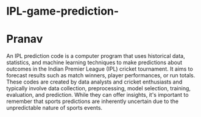 # IPL-game-prediction-
# Pranav 
An IPL prediction code is a computer program that uses historical data, statistics, and machine learning techniques to make predictions about outcomes in the Indian Premier League (IPL) cricket tournament. It aims to forecast results such as match winners, player performances, or run totals. These codes are created by data analysts and cricket enthusiasts and typically involve data collection, preprocessing, model selection, training, evaluation, and prediction. While they can offer insights, it's important to remember that sports predictions are inherently uncertain due to the unpredictable nature of sports events.
